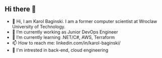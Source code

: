 ## Hi there 🙂

- 👋 Hi, I am Karol Baginski. I am a former computer scientist at Wroclaw University of Technology.
- 🔭 I’m currently working as Junior DevOps Engineer
- 🌱 I’m currently learning .NET/C#, AWS, Terraform
- 📫 How to reach me: linkedin.com/in/karol-baginski/
- 👀 I'm intrested in back-end, cloud engineering 

  
<!--
**KarBagi/KarBagi** is a ✨ _special_ ✨ repository because its `README.md` (this file) appears on your GitHub profile.

Here are some ideas to get you started:

- 🔭 I’m currently working on ...
- 🌱 I’m currently learning ...
- 👯 I’m looking to collaborate on ...
- 🤔 I’m looking for help with ...
- 💬 Ask me about ...
- 📫 How to reach me: ...
- 😄 Pronouns: ...
- ⚡ Fun fact: ...
-->
